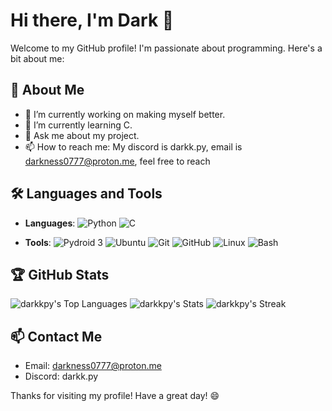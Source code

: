 # Hi there, I'm Dark 👋

Welcome to my GitHub profile! I'm passionate about programming. Here's a bit about me:

## 🚀 About Me

- 🔭 I’m currently working on making myself better.
- 🌱 I’m currently learning C.
- 💬 Ask me about my project.
- 📫 How to reach me: My discord is darkk.py, email is darkness0777@proton.me, feel free to reach

## 🛠️ Languages and Tools

- **Languages**:
  ![Python](https://img.shields.io/badge/Python-3776AB?style=for-the-badge&logo=python&logoColor=white)
  ![C](https://img.shields.io/badge/C-00599C?style=for-the-badge&logo=c&logoColor=white)

- **Tools**:
  ![Pydroid 3](https://img.shields.io/badge/Pydroid%203-3DDC84?style=for-the-badge&logo=android&logoColor=white)
  ![Ubuntu](https://img.shields.io/badge/Ubuntu-E95420?style=for-the-badge&logo=ubuntu&logoColor=white)
  ![Git](https://img.shields.io/badge/Git-F05032?style=for-the-badge&logo=git&logoColor=white)
  ![GitHub](https://img.shields.io/badge/GitHub-181717?style=for-the-badge&logo=github&logoColor=white)
  ![Linux](https://img.shields.io/badge/Linux-FCC624?style=for-the-badge&logo=linux&logoColor=black)
  ![Bash](https://img.shields.io/badge/Bash-4EAA25?style=for-the-badge&logo=gnu-bash&logoColor=white)

## 🏆 GitHub Stats

![darkkpy's Top Languages](https://github-readme-stats.vercel.app/api/top-langs/?username=darkkpy&theme=vue-dark&show_icons=true&hide_border=false&layout=compact)
![darkkpy's Stats](https://github-readme-stats.vercel.app/api?username=darkkpy&theme=vue-dark&show_icons=true&hide_border=false&count_private=true)
![darkkpy's Streak](https://github-readme-streak-stats.herokuapp.com/?user=darkkpy&theme=vue-dark&hide_border=false)


## 📫 Contact Me

- Email: darkness0777@proton.me
- Discord: darkk.py

Thanks for visiting my profile! Have a great day! 😄
